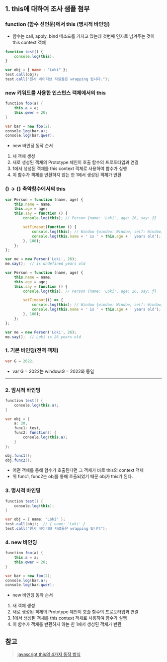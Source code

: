 ## 1. this에 대하여 조사 샘플 첨부

### function (함수 선언문)에서 this (명시적 바인딩)

- 함수는 call, apply, bind 메소드를 가지고 있는데 첫번째 인자로 넘겨주는 것이 this context 객체

```jsx
function test() {
	console.log(this);
}

var obj = { name : "Loki" };
test.call(obj);
test.call("원시 네이티브 자료들은 wrapping 됩니다.");
```

### new 키워드를 사용한 인스턴스 객체에서의 this

```java
function foo(a) {
	this.a = a;
	this.qwer = 20;
}

var bar = new foo(2);
console.log(bar.a);
console.log(bar.qwer);
```

- new 바인딩 동작 순서
1. 새 객체 생성
2. 새로 생성된 객체의 Prototype 체인이 호출 함수의 프로토타입과 연결
3. 1에서 생성된 객체를 this context 객체로 사용하여 함수가 실행
4. 이 함수가 객체를 반환하지 않는 한 1에서 생성된 객체가 반환

### () → {} 축약함수에서의 this

```jsx
var Person = function (name, age) {
    this.name = name;
    this.age = age;
    this.say = function () {
        console.log(this); // Person {name: 'Loki', age: 26, say: ƒ}

        setTimeout(function () {
            console.log(this); // Window {window: Window, self: Window, document: document, name: '', location: Location, …}
            console.log(this.name + ' is ' + this.age + ' years old'); 
        }, 100);
    };
};

var me = new Person('Loki', 26);
me.say();  // is undefined years old
```

```jsx
var Person = function (name, age) {
    this.name = name;
    this.age = age;
    this.say = function () {
        console.log(this); // Person {name: 'Loki', age: 26, say: ƒ}

        setTimeout(() => {
            console.log(this); // Window {window: Window, self: Window, document: document, name: '', location: Location, …}
            console.log(this.name + ' is ' + this.age + ' years old'); 
        }, 100);
    };
};

var me = new Person('Loki', 26);
me.say();  // Loki is 26 years old
```

### 1. 기본 바인딩(전역 객체)

```java
var G = 2022;
```

- var G = 2022는 window.G = 2022와 동일

---

### 2. 암시적 바인딩

```java
function test() {
	console.log(this.a);
}

var obj = {
	a: 20,
	func1: test,
	func2: function() {
		console.log(this.a);
	}
};

obj.func1();
obj.func2();
```

- 어떤 객체를 통해 함수가 호출된다면 그 객체가 바로 this의 context 객체
- 위 func1, func2는 obj를 통해 호출되었기 때문 obj가 this가 된다.

### 3. 명시적 바인딩

```java
function test() {
	console.log(this);
}

var obj = { name: "Loki" };
test.call(obj);  // { name: 'Loki' }
test.call("원시 네이티브 자료들은 wrapping 됩니다");
```

### 4. new 바인딩

```java
function foo(a) {
	this.a = a;
	this.qwer = 20;
}

var bar = new foo(2);
console.log(bar.a);
console.log(bar.qwer);
```

- new 바인딩 동작 순서
1. 새 객체 생성
2. 새로 생성된 객체의 Prototype 체인이 호출 함수의 프로토타입과 연결
3. 1에서 생성된 객체를 this context 객체로 사용하여 함수가 실행
4. 이 함수가 객체를 반환하지 않는 한 1에서 생성된 객체가 반환

## 참고

> [javascript this의 4가지 동작 방식](https://yuddomack.tistory.com/entry/%EC%9E%90%EB%B0%94%EC%8A%A4%ED%81%AC%EB%A6%BD%ED%8A%B8-this%EC%9D%98-4%EA%B0%80%EC%A7%80-%EB%8F%99%EC%9E%91-%EB%B0%A9%EC%8B%9D)
>
